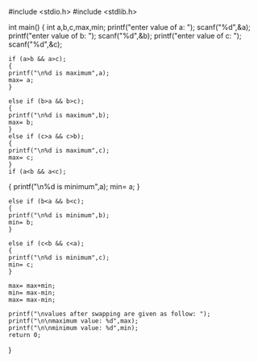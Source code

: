 
#include <stdio.h>
#include <stdlib.h>

int main()
{
    int a,b,c,max,min;
    printf("enter value of a: ");
    scanf("%d",&a);
    printf("enter value of b: ");
    scanf("%d",&b);
    printf("enter value of c: ");
    scanf("%d",&c);

    if (a>b && a>c);
    {
    printf("\n%d is maximum",a);
    max= a;
    }

    else if (b>a && b>c);
    {
    printf("\n%d is maximum",b);
    max= b;
    }
    else if (c>a && c>b);
    {
    printf("\n%d is maximum",c);
    max= c;
    }
    if (a<b && a<c);
   {
    printf("\n%d is minimum",a);
    min= a;
   }

    else if (b<a && b<c);
    {
    printf("\n%d is minimum",b);
    min= b;
    }

    else if (c<b && c<a);
    {
    printf("\n%d is minimum",c);
    min= c;
    }

    max= max+min;
    min= max-min;
    max= max-min;

    printf("\nvalues after swapping are given as follow: ");
    printf("\n\nmaximum value: %d",max);
    printf("\n\nminimum value: %d",min);
    return 0;




}

